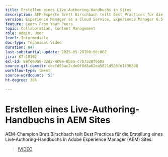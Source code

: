 ```yaml
---
title: Erstellen eines Live-Authoring-Handbuchs in Sites
description: AEM-Experte Brett Birschbach teilt Best Practices für die Erstellung eines Live-Authoring-Handbuchs in Adobe Experience Manager Sites.
version: Experience Manager as a Cloud Service, Experience Manager 6.5
feature: Learn From Your Peers
topic: Collaboration, Content Management
role: Admin, User
level: Intermediate
doc-type: Technical Video
duration: 847
last-substantial-update: 2025-05-28T00:00:00Z
jira: KT-18192
exl-id: 8efe69a9-32d2-4b9e-8b8a-c7b7520f968a
source-git-commit: cbcfd53ac2cde0f0d8a62ea5821d586fd1f36808
workflow-type: tm+mt
source-wordcount: '52'
ht-degree: 36%

---
```


# Erstellen eines Live-Authoring-Handbuchs in AEM Sites

AEM-Champion Brett Birschbach teilt Best Practices für die Erstellung eines Live-Authoring-Handbuchs in Adobe Experience Manager (AEM) Sites.

>[!VIDEO](https://video.tv.adobe.com/v/3463142/?learn=on&enablevpops&captions=ger)
